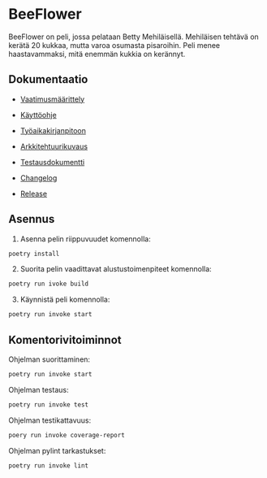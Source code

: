 
# BeeFlower

BeeFlower on peli, jossa pelataan Betty Mehiläisellä. Mehiläisen tehtävä on kerätä 20 kukkaa, mutta varoa osumasta pisaroihin. Peli menee haastavammaksi, mitä enemmän kukkia on kerännyt.

## Dokumentaatio

- [Vaatimusmäärittely](https://github.com/AinoKruth/ot-harjoitustyo/blob/main/dokumentaatio/vaatimusmaarittely.md)

- [Käyttöohje](https://github.com/AinoKruth/ot-harjoitustyo/blob/main/dokumentaatio/kayttoohje.md)

- [Työaikakirjanpitoon](https://github.com/AinoKruth/ot-harjoitustyo/blob/main/dokumentaatio/tyoaikakirjanpito.md)

- [Arkkitehtuurikuvaus](https://github.com/AinoKruth/ot-harjoitustyo/blob/main/dokumentaatio/arkkitehtuuri.md)

- [Testausdokumentti](https://github.com/AinoKruth/ot-harjoitustyo/blob/main/dokumentaatio/testaus.md)

- [Changelog](https://github.com/AinoKruth/ot-harjoitustyo/blob/main/dokumentaatio/changelog.md)

- [Release](https://github.com/AinoKruth/ot-harjoitustyo/releases/tag/viikko5)

## Asennus
1. Asenna pelin riippuvuudet komennolla:
```bash
poetry install
```
2. Suorita pelin vaadittavat alustustoimenpiteet komennolla:
```bash
poetry run ivoke build
```
3. Käynnistä peli komennolla:
```bash
poetry run invoke start
```

## Komentorivitoiminnot

Ohjelman suorittaminen:
```bash 
poetry run invoke start
```
Ohjelman testaus:
```bash 
poetry run invoke test
```
Ohjelman testikattavuus:
```bash 
poery run invoke coverage-report
```
Ohjelman pylint tarkastukset:
```bash 
poetry run invoke lint
```
